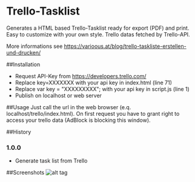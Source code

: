 # Trello-Tasklist
Generates a HTML based Trello-Tasklist ready for export (PDF) and print. Easy to customize with your own style. Trello datas fetched by Trello-API.

More informations see https://varioous.at/blog/trello-taskliste-erstellen-und-drucken/

##Installation
- Request API-Key from https://developers.trello.com/
- Replace key=XXXXXXX with your api key in index.html (line 71)
- Replace var key = "XXXXXXXXX"; with your api key in script.js (line 1)
- Publish on localhost or web server

##Usage
Just call the url in the web browser (e.q. localhost/trello/index.html). On first request you have to grant right to access your trello data (AdBlock is blocking this window).

##History

### 1.0.0
* Generate task list from Trello

##Screenshots
![alt tag](https://varioous.at/wp-content/uploads/2016/01/trello_2-880x485.png)

